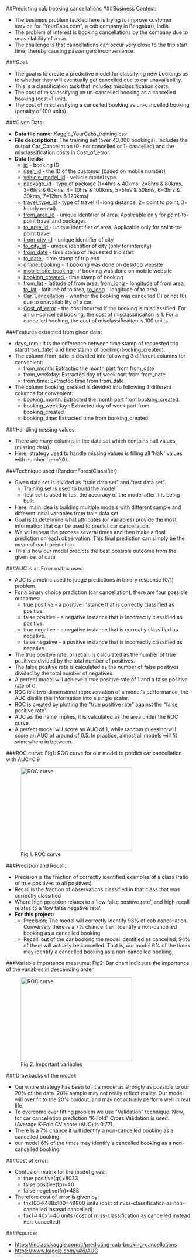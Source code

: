 ##Predicting cab booking cancellations
###Business Context:
* The business problem tackled here is trying to improve customer service for "YourCabs.com", a cab company in Bengaluru, India.
* The problem of interest is booking cancellations by the company due to unavailability of a car.
* The challenge is that cancellations can occur very close to the trip start time, thereby causing passengers inconvenience.

###Goal:
* The goal is to create a predictive model for classifying new bookings as to whether they will eventually get cancelled due to car unavailability.
* This is a classification task that includes misclassification costs.
* The cost of misclassifying an un-cancelled booking as a cancelled booking (cost=1 unit).
* The cost of misclassifying a cancelled booking as un-cancelled booking (penalty of 100 units).

###Given Data:
* <B>Data file name:</B> Kaggle_YourCabs_training.csv
* <B>File descriptions:</B> The training set (over 43,000 bookings). Includes the output Car_Cancellation (0- not cancelled or 1- cancelled) and the misclassification costs in Cost_of_error.
* <B>Data fields:</B>
    * <u>id</u> - booking ID
    * <u>user_id</u> - the ID of the customer (based on mobile number)
    * <u>vehicle_model_id</u> - vehicle model type.
    * <u>package_id </u>- type of package (1=4hrs & 40kms, 2=8hrs & 80kms, 3=6hrs & 60kms, 4= 10hrs & 100kms, 5=5hrs & 50kms, 6=3hrs & 30kms, 7=12hrs & 120kms)
    * <u>travel_type_id</u> - type of travel (1=long distance, 2= point to point, 3= hourly rental).
    * <u>from_area_id</u> - unique identifier of area. Applicable only for point-to-point travel and packages
    * <u>to_area_id </u>- unique identifier of area. Applicable only for point-to-point travel
    * <u>from_city_id</u> - unique identifier of city
    * <u>to_city_id</u> - unique identifier of city (only for intercity)
    * <u>from_date</u> - time stamp of requested trip start
    * <u>to_date </u>- time stamp of trip end
    * <u>online_booking </u>- if booking was done on desktop website
    * <u>mobile_site_booking </u>- if booking was done on mobile website
    * <u>booking_created </u>- time stamp of booking
    * <u>from_lat </u>- latitude of from area, <u>from_long</u> -  longitude of from area, <u>to_lat</u> - latitude of to area, <u>to_long</u> - longitude of to area
    * <u>Car_Cancellation</u> - whether the booking was cancelled (1) or not (0) due to unavailability of a car.
    * <u>Cost_of_error</u> - the cost incurred if the booking is misclassified. For an un-cancelled booking, the cost of misclassificaiton is 1. For a cancelled booking, the cost of misclassificaiton is 100 uniits.

###Features extracted from given data:
* days_rem : It is the difference between time stamp of requested trip start(from_date) and time stamp of booking(booking_created).
* The column from_date is devided into following 3 different columns for convenient:
  * from_month: Extracted the month part from from_date
  * from_weekday: Extracted day of week part from from_date
  * from_time: Extracted time from from_date
* The column booking_created is devided into following 3 different columns for convenient:
  * booking_month: Extracted the month part from booking_created.
  * booking_weekday : Extracted day of week part from booking_created
  * booking_time: Extracted time from booking_created 

###Handling missing values:
* There are many columns in the data set which contains null values (missing data). 
* Here, strategy used to handle missing values is filling all 'NaN' values with number 'zero'(0).

###Technique used (RandomForestClassifier):
* Given data set is divided as “train data set” and “test data set”. 
  * Training set is used to build the model. 
  * Test set is used to test the accuracy of the model after it is being built
* Here, main idea is building multiple models with different sample and different initial variables from train data set.
* Goal is to determine what attributes (or variables) provide the most information that can be used to predict car cancellation.
* We will repeat the process several times and then make a final prediction on each observation. This final prediction can simply be the mean of each prediction.
* This is how our model predicts the best possible outcome from the given set of data.

###AUC is an Error matric used:
* AUC is a metric used to judge predictions in binary response (0/1) problem.
* For a binary choice prediction (car cancellation), there are four possible outcomes:
  * true positive - a positive instance that is correctly classified as positive.
  * false positive - a negative instance that is incorrectly classified as positive.
  * true negative - a negative instance that is correctly classified as negative.
  * false negative - a positive instance that is incorrectly classified as negative.
* The true positive rate, or recall, is calculated as the number of true positives divided by the total number of positives.
* The false positive rate is calculated as the number of false positives divided by the total number of negatives. 
* A perfect model will achieve a true positive rate of 1 and a false positive rate of 0
* ROC is a two-dimensional representation of a model's performance, the AUC distills this information into a single scalar. 
* ROC is created by plotting the "true positive rate" against the "false positive rate".
* AUC as the name implies, it is calculated as the area under the ROC curve.
* A perfect model will score an AUC of 1, while random guessing will score an AUC of around of 0.5. In practice, almost all models will fit somewhere in between.

###ROC curve:
Fig1: ROC curve for our model to predict car cancellation with AUC=0.9

<figure>
  <img src="https://cloud.githubusercontent.com/assets/10646127/7625528/575fa212-f9be-11e4-885a-e313632d14e9.png" alt="ROC curve" width="304" height="228">
  <figcaption>Fig 1. ROC curve</figcaption>
</figure>

###Precision and Recall:
* Precision is the fraction of correctly identified examples of a class (ratio of true positives to all positives).
* Recall is the fraction of observations classified in that class that was correctly classified
* Where high precision relates to a 'low false positive rate', and high recall relates to a 'low false negative rate'.
* <B>For this project:</B>
   * Precision: The model will correctly identify 93% of cab cancellation. Conversely there is a 7% chance it will identify a non-cancelled booking as a cancelled booking. 
   * Recall: out of the car booking the model identified as cancelled, 94% of them will actually be cancelled. That is, our model 6% of the times may identify a cancelled booking as a non-cancelled booking.

###Variable importance measures:
Fig2: Bar chart indicates the importance of the variables in descending order

<figure>
  <img src="https://cloud.githubusercontent.com/assets/10646127/7625669/5c064314-f9c0-11e4-9971-6c80ba79678f.png" alt="ROC curve" width="304" height="228">
  <figcaption>Fig 2. Important variables</figcaption>
</figure>

###Drawbacks of the model:
* Our entire strategy has been to fit a model as strongly as possible to our 20% of the data. 20% sample may not really reflect reality. Our model will over fit to the 20% holdout, and may not actually perform well in real life.
* To overcome over fitting problem we use "Validation" technique. Now, for car cancellation prediction “K-Fold” Cross Validation is used. (Average K-Fold CV score (AUC) is 0.77).
* There is a 7% chance it will identify a non-cancelled booking as a cancelled booking.
* our model 6% of the times may identify a cancelled booking as a non-cancelled booking.

###Cost of error:
* Confusion matrix for the model gives:
   * true positive(tp)=8033
   * false positive(fp)=40
   * false negetive(fn)=488
* Therefore cost of error is given by:
   * fnx100=>488x100=48800 units (cost of miss-classification as non-cancelled instead cancelled)
   * fpx1=>40x1=40 units (cost of miss-classification as cancelled instead non-cancelled)

####source:
* https://inclass.kaggle.com/c/predicting-cab-booking-cancellations
* https://www.kaggle.com/wiki/AUC




